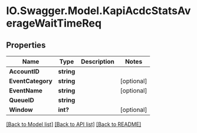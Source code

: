 # IO.Swagger.Model.KapiAcdcStatsAverageWaitTimeReq
## Properties

Name | Type | Description | Notes
------------ | ------------- | ------------- | -------------
**AccountID** | **string** |  | 
**EventCategory** | **string** |  | [optional] 
**EventName** | **string** |  | [optional] 
**QueueID** | **string** |  | 
**Window** | **int?** |  | [optional] 

[[Back to Model list]](../README.md#documentation-for-models) [[Back to API list]](../README.md#documentation-for-api-endpoints) [[Back to README]](../README.md)

